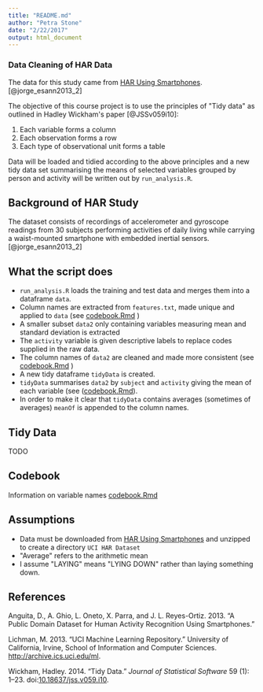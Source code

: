 ```yaml
---
title: "README.md"
author: "Petra Stone"
date: "2/22/2017"
output: html_document
---
```


### Data Cleaning of HAR Data

The data for this study came from [HAR Using Smartphones](http://archive.ics.uci.edu/ml/datasets/Human+Activity+Recognition+Using+Smartphones).
[@jorge_esann2013_2]

The objective of this course project is to use the principles of "Tidy data" as outlined in Hadley Wickham's paper [@JSSv059i10]:

 1. Each variable forms a column
 2. Each observation forms a row
 3. Each type of observational unit forms a table
 
Data will be loaded and tidied according to the above principles and a new tidy data set summarising the means of selected variables grouped by person and activity will be written out by `run_analysis.R`.
 
## Background of HAR Study
The dataset consists of recordings of accelerometer and gyroscope readings from 30 subjects performing activities of daily living while carrying a waist-mounted smartphone with embedded inertial sensors. [@jorge_esann2013_2]

## What the script does
* `run_analysis.R` loads the training and test data and merges them into a dataframe `data`.
* Column names are extracted from `features.txt`, made unique and applied to `data`  (see [codebook.Rmd](codebook.Rmd) )
* A smaller subset `data2` only containing variables measuring mean and standard deviation is extracted
* The `activity` variable is given descriptive labels to replace codes supplied in the raw data.
* The column names of `data2` are cleaned and made more consistent (see [codebook.Rmd](codebook.Rmd) )
* A new tidy dataframe `tidyData` is created. 
* `tidyData` summarises `data2` by `subject` and `activity` giving the mean of each variable (see ([codebook.Rmd](codebook.Rmd)).
* In order to make it clear that `tidyData` contains averages (sometimes of averages) `meanOf` is appended to the column names.

## Tidy Data
TODO

## Codebook
 Information on variable names [codebook.Rmd](codebook.Rmd)


## Assumptions

* Data must be downloaded from [HAR Using Smartphones](http://archive.ics.uci.edu/ml/datasets/Human+Activity+Recognition+Using+Smartphones) and unzipped to create a directory `UCI HAR Dataset`
* "Average" refers to the arithmetic mean
* I assume "LAYING" means "LYING DOWN" rather than laying something down.


## References
<div id="refs" class="references">
<div id="ref-jorge_esann2013_2">
<p>Anguita, D., A. Ghio, L. Oneto, X. Parra, and J. L. Reyes-Ortiz. 2013. “A Public Domain Dataset for Human Activity Recognition Using Smartphones.”</p>
</div>
<div id="ref-Lichman:2013">
<p>Lichman, M. 2013. “UCI Machine Learning Repository.” University of California, Irvine, School of Information and Computer Sciences. <a href="http://archive.ics.uci.edu/ml" class="uri">http://archive.ics.uci.edu/ml</a>.</p>
</div>
<div id="ref-JSSv059i10">
<p>Wickham, Hadley. 2014. “Tidy Data.” <em>Journal of Statistical Software</em> 59 (1): 1–23. doi:<a href="https://doi.org/10.18637/jss.v059.i10">10.18637/jss.v059.i10</a>.</p>
</div>
</div>
</div>
